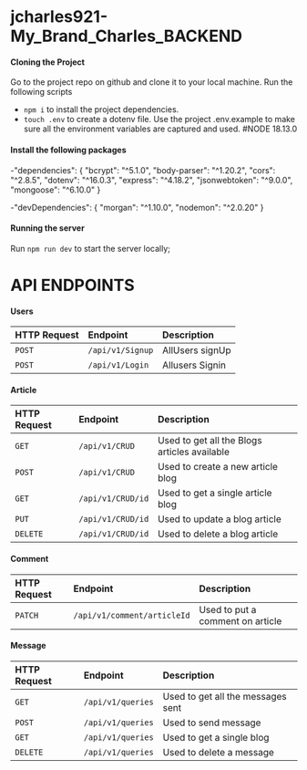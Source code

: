 # jcharles921-My_Brand_Charles_BACKEND
#### Cloning the Project

Go to the project repo on github and clone it to your local machine. Run the following scripts

- `npm i` to install the project dependencies.
- `touch .env` to create a dotenv file. Use the project .env.example to make sure all the environment variables are captured and used.
#NODE 18.13.0
#### Install the following packages
-"dependencies": {
    "bcrypt": "^5.1.0",
    "body-parser": "^1.20.2",
    "cors": "^2.8.5",
    "dotenv": "^16.0.3",
    "express": "^4.18.2",
    "jsonwebtoken": "^9.0.0",
    "mongoose": "^6.10.0"
    }

  -"devDependencies": {
    "morgan": "^1.10.0",
    "nodemon": "^2.0.20"
    }
 

#### Running the server

Run `npm run dev` to start the server locally;



# API ENDPOINTS

#### Users

| HTTP Request | Endpoint               | Description                       |
| :----------- | :--------------------- | :-------------------------------- |
| `POST`       | `/api/v1/Signup`     | AllUsers signUp        |
| `POST`       | `/api/v1/Login`    | Allusers Signin   |

#### Article

| HTTP Request | Endpoint                 | Description                         |
| :----------- | :----------------------- | :---------------------------------- |
| `GET`        | `/api/v1/CRUD`          | Used to get all the Blogs articles available |
| `POST`       | `/api/v1/CRUD`          | Used to create a new article blog             |
| `GET`        | `/api/v1/CRUD/id` | Used to get a single article blog           |
| `PUT`        | `/api/v1/CRUD/id` | Used to update a blog article             |
| `DELETE`     | `/api/v1/CRUD/id` | Used to delete a blog  article             |

#### Comment

| HTTP Request | Endpoint               | Description                       |
| :----------- | :--------------------- | :-------------------------------- |
| `PATCH`       | `/api/v1/comment/articleId`     | Used to put a comment on article        |


#### Message

| HTTP Request | Endpoint                       | Description                       |
| :----------- | :----------------------------- | :-------------------------------- |
| `GET`        | `/api/v1/queries`             | Used to get all the messages sent |
| `POST`       | `/api/v1/queries`             | Used to send message        |
| `GET`        | `/api/v1/queries` | Used to get a single blog         |
| `DELETE`     | `/api/v1/queries` | Used to delete a message          |

  